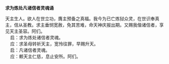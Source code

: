 **求为炼处凡诸信者灵魂诵**

天主生人。欲人在世立功，膺主预备之真福。我今为已亡炼狱众灵，在世识奉真主，信从圣教。求主垂悯宽赦，免其苦难，命天神庆报出期。又赐我偕诸信者，享见天主圣容。阿们。  
    启：求为炼处诸信者灵魂。  
    应：求圣母转祈天主，宽怜往罪，早赐升天。  
    启：凡诸信者灵魂。  
    应：赖天主仁慈，息止安所。阿们。